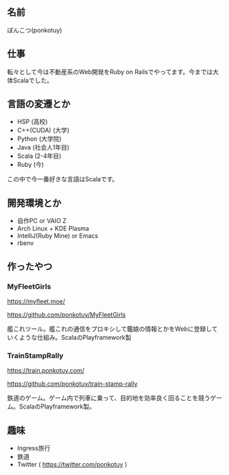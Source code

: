 ## 名前

ぽんこつ(ponkotuy)

## 仕事

転々として今は不動産系のWeb開発をRuby on Railsでやってます。今までは大体Scalaでした。

## 言語の変遷とか

- HSP (高校)
- C++(CUDA) (大学)
- Python (大学院)
- Java (社会人1年目)
- Scala (2-4年目)
- Ruby (今)

この中で今一番好きな言語はScalaです。

## 開発環境とか

- 自作PC or VAIO Z
- Arch Linux + KDE Plasma
- IntelliJ(Ruby Mine) or Emacs
- rbenv

## 作ったやつ

### MyFleetGirls

https://myfleet.moe/

https://github.com/ponkotuy/MyFleetGirls

艦これツール。艦これの通信をプロキシして鑑娘の情報とかをWebに登録していくような仕組み。ScalaのPlayframework製

### TrainStampRally

https://train.ponkotuy.com/

https://github.com/ponkotuy/train-stamp-rally

鉄道のゲーム。ゲーム内で列車に乗って、目的地を効率良く回ることを競うゲーム。ScalaのPlayframework製。

## 趣味

- Ingress旅行
- 鉄道
- Twitter ( https://twitter.com/ponkotuy )
